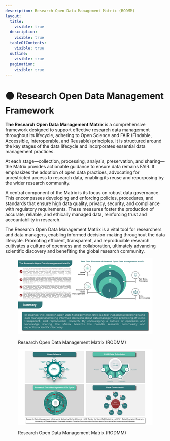 ```yaml
---
description: Research Open Data Management Matrix (RODMM)
layout:
  title:
    visible: true
  description:
    visible: true
  tableOfContents:
    visible: true
  outline:
    visible: true
  pagination:
    visible: true
---
```


# 🟠 Research Open Data Management Framework

**The Research Open Data Management Matrix** is a comprehensive framework designed to support effective research data management throughout its lifecycle, adhering to Open Science and FAIR (Findable, Accessible, Interoperable, and Reusable) principles. It is structured around the key stages of the data lifecycle and incorporates essential data management practices.

At each stage—collection, processing, analysis, preservation, and sharing—the Matrix provides actionable guidance to ensure data remains FAIR. It emphasizes the adoption of open data practices, advocating for unrestricted access to research data, enabling its reuse and repurposing by the wider research community.

A central component of the Matrix is its focus on robust data governance. This encompasses developing and enforcing policies, procedures, and standards that ensure high data quality, privacy, security, and compliance with regulatory requirements. These measures foster the production of accurate, reliable, and ethically managed data, reinforcing trust and accountability in research.

The Research Open Data Management Matrix is a vital tool for researchers and data managers, enabling informed decision-making throughout the data lifecycle. Promoting efficient, transparent, and reproducible research cultivates a culture of openness and collaboration, ultimately advancing scientific discovery and benefiting the global research community.



<div data-full-width="true">

<figure><img src="../.gitbook/assets/Designrff-1.jpg" alt=""><figcaption><p>Research Open Data Management Matrix (RODMM)</p></figcaption></figure>

</div>

<div data-full-width="true">

<figure><img src="../.gitbook/assets/Designrff-2.jpg" alt=""><figcaption><p>Research Open Data Management Matrix (RODMM)</p></figcaption></figure>

</div>
